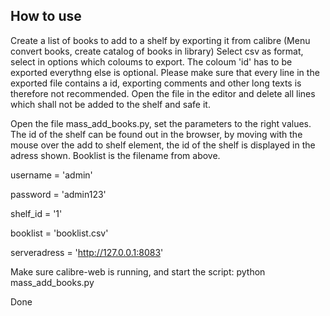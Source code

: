 ## How to use

Create a list of books to add to a shelf by exporting it from calibre (Menu convert books, create catalog of books in library)
Select csv as format, select in options which coloums to export. The coloum 'id' has to be exported everythng else is optional. 
Please make sure that every line in the exported file contains a id, exporting comments and other long texts is therefore not recommended.
Open the file in the editor and delete all lines which shall not be added to the shelf and safe it.

Open the file mass_add_books.py, set the parameters to the right values. The id of the shelf can be found out in the browser, 
by moving with the mouse over the add to shelf element, the id of the shelf is displayed in the adress shown. Booklist is the filename from above.

username = 'admin'

password = 'admin123'

shelf_id = '1'

booklist = 'booklist.csv'

serveradress = 'http://127.0.0.1:8083'

Make sure calibre-web is running, and start the script: python mass_add_books.py

Done
